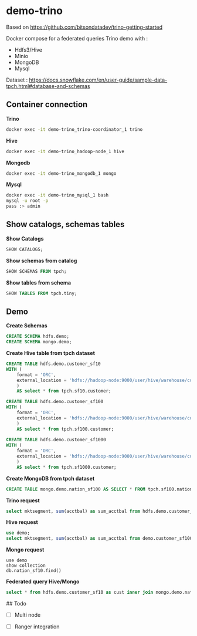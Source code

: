 # demo-trino

Based on https://github.com/bitsondatadev/trino-getting-started

Docker compose for a federated queries Trino demo with :

- Hdfs3/Hive
- Minio
- MongoDB
- Mysql

Dataset : https://docs.snowflake.com/en/user-guide/sample-data-tpch.html#database-and-schemas

## Container connection

**Trino**

```bash
docker exec -it demo-trino_trino-coordinator_1 trino
```

**Hive**

```bash
docker exec -it demo-trino_hadoop-node_1 hive
```

**Mongodb**

```bash
docker exec -it demo-trino_mongodb_1 mongo
```

**Mysql**

```bash
docker exec -it demo-trino_mysql_1 bash
mysql -u root -p
pass :> admin
```

## Show catalogs, schemas tables  
**Show Catalogs**

```SQL
SHOW CATALOGS;
```

**Show schemas from catalog**

```SQL
SHOW SCHEMAS FROM tpch;
```

**Show tables from schema**

```SQL
SHOW TABLES FROM tpch.tiny;
```

## Demo

**Create Schemas**

```SQL
CREATE SCHEMA hdfs.demo;
CREATE SCHEMA mongo.demo;
```

**Create Hive table from tpch dataset**

```SQL
CREATE TABLE hdfs.demo.customer_sf10
WITH (
    format = 'ORC',
    external_location = 'hdfs://hadoop-node:9000/user/hive/warehouse/customer_sf10'
    )
    AS select * from tpch.sf10.customer;

CREATE TABLE hdfs.demo.customer_sf100
WITH (
    format = 'ORC',
    external_location = 'hdfs://hadoop-node:9000/user/hive/warehouse/customer_sf100'
    )
    AS select * from tpch.sf100.customer;
    
CREATE TABLE hdfs.demo.customer_sf1000
WITH (
    format = 'ORC',
    external_location = 'hdfs://hadoop-node:9000/user/hive/warehouse/customer_sf1000'
    )
    AS select * from tpch.sf1000.customer;
```

**Create MongoDB from tpch dataset**

```SQL
CREATE TABLE mongo.demo.nation_sf100 AS SELECT * FROM tpch.sf100.nation;
```

**Trino request**

```SQL
select mktsegment, sum(acctbal) as sum_acctbal from hdfs.demo.customer_sf100 group by mktsegment order by mktsegment;
```

**Hive request**

```SQL
use demo;
select mktsegment, sum(acctbal) as sum_acctbal from demo.customer_sf100 group by mktsegment order by mktsegment;
```

**Mongo request**

```Mongo
use demo
show collection
db.nation_sf10.find()
```

**Federated query Hive/Mongo**

```SQL
select * from hdfs.demo.customer_sf10 as cust inner join mongo.demo.nation_sf10 as nation on cust.nationkey = nation.nationkey;
```

## Todo

- [ ] Multi node
- [ ] Ranger integration

